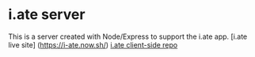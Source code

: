 # i.ate server

This is a server created with Node/Express to support the i.ate app.
[i.ate live site] (https://i-ate.now.sh/)
[i.ate client-side repo](https://github.com/nicole919/i-ate)

